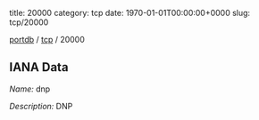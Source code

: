 title: 20000
category: tcp
date: 1970-01-01T00:00:00+0000
slug: tcp/20000

[portdb](/) / [tcp](/category/tcp.html) / 20000


## IANA Data

_Name:_ dnp

_Description:_ DNP

